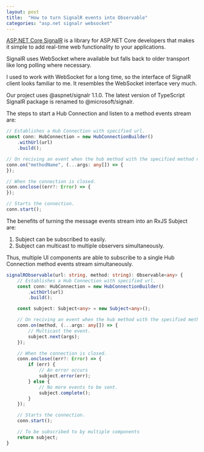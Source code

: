```yaml
---
layout: post
title:  "How to turn SignalR events into Observable"
categories: "asp.net signalr websocket"
---
```


[ASP.NET Core SignalR](https://github.com/dotnet/aspnetcore/tree/master/src/SignalR) is a library for ASP.NET Core developers that makes it simple to add real-time web functionality to your applications. 

SignalR uses WebSocket where available but falls back to older transport like long polling where necessary.

I used to work with WebSocket for a long time, so the interface of SignalR client looks familiar to me. It resembles the WebSocket interface very much.

Our project uses @aspnet/signalr 1.1.0. The latest version of TypeScript SignalR package is renamed to @microsoft/signalr.

The steps to start a Hub Connection and listen to a method events stream are: 

```typescript
// Establishes a Hub Connection with specified url.
const conn: HubConnection = new HubConnectionBuilder()
    .withUrl(url)
    .build();

// On reciving an event when the hub method with the specified method name is invoked.
conn.on("methodName", (...args: any[]) => {
});

// When the connection is closed.
conn.onclose((err?: Error) => {
});

// Starts the connection.
conn.start();
```

The benefits of turning the message events stream into an RxJS Subject are:

1. Subject can be subscribed to easily.
2. Subject can multicast to multiple observers simultaneously.

Thus, multiple UI components are able to subscribe to a single Hub Connection method events stream simultaneously. 

```typescript
signalRObservable(url: string, method: string): Observable<any> {
    // Establishes a Hub Connection with specified url.
    const conn: HubConnection = new HubConnectionBuilder()
        .withUrl(url)
        .build();

    const subject: Subject<any> = new Subject<any>();

    // On reciving an event when the hub method with the specified method name is invoked
    conn.on(method, (...args: any[]) => {
        // Multicast the event.
        subject.next(args);
    });

    // When the connection is closed.
    conn.onclose((err?: Error) => {
        if (err) {
            // An error occurs
            subject.error(err); 
        } else {
            // No more events to be sent.
            subject.complete();
        }
    });

    // Starts the connection.
    conn.start();

    // To be subscribed to by multiple components
    return subject;
}
```